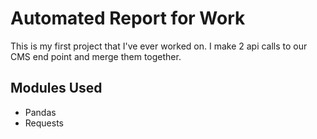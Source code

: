 # Automated Report for Work

This is my first project that I've ever worked on. I make 2 api calls to our CMS end point and merge them together. 

## Modules Used
- Pandas
- Requests